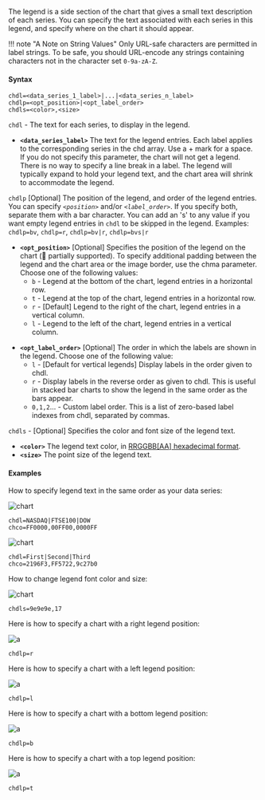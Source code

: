 The legend is a side section of the chart that gives a small text description of each series. You can specify the text associated with each series in this legend, and specify where on the chart it should appear.

<!-- See also `chma`, to learn how to set the margins around your legend. -->

!!! note "A Note on String Values"
    Only URL-safe characters are permitted in label strings. To be safe, you should URL-encode any strings containing characters not in the character set `0-9a-zA-Z`.

#### Syntax

```
chdl=<data_series_1_label>|...|<data_series_n_label>
chdlp=<opt_position>|<opt_label_order>
chdls=<color>,<size>
```

`chdl` - The text for each series, to display in the legend.

- **`<data_series_label>`** The text for the legend entries. Each label applies to the corresponding series in the chd array. Use a + mark for a space. If you do not specify this parameter, the chart will not get a legend. There is no way to specify a line break in a label. The legend will typically expand to hold your legend text, and the chart area will shrink to accommodate the legend.

`chdlp` [Optional] The position of the legend, and order of the legend entries. You can specify *`<position>`* and/or *`<label_order>`*. If you specify both, separate them with a bar character. You can add an 's' to any value if you want empty legend entries in `chdl` to be skipped in the legend. Examples: `chdlp=bv`, `chdlp=r`, `chdlp=bv|r`, `chdlp=bvs|r`

- **`<opt_position>`** [Optional] Specifies the position of the legend on the chart (:construction: partially supported). To specify additional padding between the legend and the chart area or the image border, use the chma parameter.
  Choose one of the following values:
    - `b` - Legend at the bottom of the chart, legend entries in a horizontal row.
    - `t` - Legend at the top of the chart, legend entries in a horizontal row.
    - `r` - [Default] Legend to the right of the chart, legend entries in a vertical column.
    - `l` - Legend to the left of the chart, legend entries in a vertical column.

<!-- - `bv` - Legend at the bottom of the chart, legend entries in a vertical column.
  - `tv` - Legend at the top of the chart, legend entries in a vertical column.
 -->

- **`<opt_label_order>`** [Optional] The order in which the labels are shown in the legend.
  Choose one of the following value:
    - `l` - [Default for vertical legends] Display labels in the order given to chdl.
    - `r` - Display labels in the reverse order as given to chdl. This is useful in stacked bar charts to show the legend in the same order as the bars appear.
    <!-- - `a` - [Default for horizontal legends] Automatic ordering: roughly means sorting by length, shortest first, as measured in 10 pixel blocks. When two elements are the same length (divided into 10 pixel blocks), the one listed first will appear first. -->
    - `0,1,2`... - Custom label order. This is a list of zero-based label indexes from chdl, separated by commas.

`chdls` - [Optional] Specifies the color and font size of the legend text.

- **`<color>`** The legend text color, in [RRGGBB[AA] hexadecimal format](/reference/color-format).
- **`<size>`** The point size of the legend text.


#### Examples

How to specify legend text in the same order as your data series:

![chart](https://image-charts.com/chart?cht=ls&chd=t:0,30,60,70,90,95,100\|20,30,40,50,60,70,80\|10,30,40,45,52&chco=2196F3,FF5722,9c27b0&chs=700x150&chdl=NASDAQ|FTSE100|DOW)

```
chdl=NASDAQ|FTSE100|DOW
chco=FF0000,00FF00,0000FF
```

![chart](https://image-charts.com/chart?cht=p&chs=700x200&chd=t:100,20,20&chdl=First%7CSecond%7CThird&chco=2196F3,FF5722,9c27b0)

```
chdl=First|Second|Third
chco=2196F3,FF5722,9c27b0
```

How to change legend font color and size:


![chart](https://image-charts.com/chart?cht=p&chs=700x200&chd=t:100,20,20&chdl=First\|Second\|Third&chco=2196F3,FF5722,9c27b0&chdls=9e9e9e,17)


```
chdls=9e9e9e,17
```

Here is how to specify a chart with a right legend position:

![a](https://image-charts.com/chart?cht=ls&chd=t:0,30,60,70,90,95,100|20,30,40,50,60,70,80|10,30,40,45,52&chco=2196F3,FF5722,9c27b0&chs=700x150&chdl=NASDAQ|FTSE100|DOW&chdlp=r&chma=0,0,10)

```
chdlp=r
```

Here is how to specify a chart with a left legend position:

![a](https://image-charts.com/chart?cht=ls&chd=t:0,30,60,70,90,95,100|20,30,40,50,60,70,80|10,30,40,45,52&chco=2196F3,FF5722,9c27b0&chs=700x150&chdl=NASDAQ|FTSE100|DOW&chdlp=l&chma=10,0,10)

```
chdlp=l
```

Here is how to specify a chart with a bottom legend position:

![a](https://image-charts.com/chart?cht=ls&chd=t:0,30,60,70,90,95,100|20,30,40,50,60,70,80|10,30,40,45,52&chco=2196F3,FF5722,9c27b0&chs=700x150&chdl=NASDAQ|FTSE100|DOW&chdlp=b)

```
chdlp=b
```

Here is how to specify a chart with a top legend position:

![a](https://image-charts.com/chart?cht=ls&chd=t:0,30,60,70,90,95,100|20,30,40,50,60,70,80|10,30,40,45,52&chco=2196F3,FF5722,9c27b0&chs=700x150&chdl=NASDAQ|FTSE100|DOW&chdlp=t)

```
chdlp=t
```

<!-- | The first chart demonstrates horizontal legend entries (chdlp=t, default layout is horizontal), and the second demonstrates bottom vertical legend entries (chdlp=bv). | ![chart](https://image-charts.com/chart?cht=p&chs=700x100&chd=t:100,20,20&chdl=First%7CSecond%7CThird&chco=2196F3,FF5722,9c27b0&chdlp=t) |
| | ```chdl=First|Second|Third chco=2196F3,FF5722,9c27b0 chdlp=t``` |
| | ![chart](https://image-charts.com/chart?cht=p&chs=700x100&chd=t:100,20,20&chdl=First%7CSecond%7CThird&chco=2196F3,FF5722,9c27b0&chdlp=bv) |
| | ```chdl=First|Second|Third chco=2196F3,FF5722,9c27b0 chdlp=bv``` | -->
